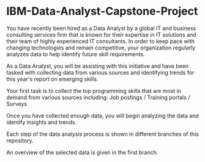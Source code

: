 # IBM-Data-Analyst-Capstone-Project

You have recently been hired as a Data Analyst by a global IT and business consulting services firm that is known for their expertise in IT solutions and their 
team of highly experienced IT consultants.  In order to keep pace with changing technologies and remain competitive, your organization regularly analyzes data to
help identify future skill requirements. 

As a Data Analyst, you will be assisting with this initiative and have been tasked with collecting data from various sources and identifying trends for this 
year's report on emerging skills. 

Your first task is to collect the top programming skills that are most in demand from various sources including: Job postings / Training portals / Surveys

Once you have collected enough data, you will begin analyzing the data and identify insights and trends.

Each step of the data analysis process is shown in different branches of this repository.

An overview of the selected data is given in the first branch.
